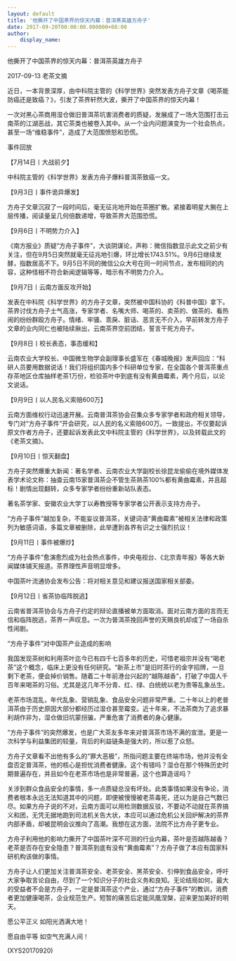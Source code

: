 ```yaml
---
layout: default
title: '他撕开了中国茶界的惊天内幕：普洱茶英雄方舟子'
date: 2017-09-20T00:00:00.000000+08:00
author:
    display_name: 
---
```


他撕开了中国茶界的惊天内幕：普洱茶英雄方舟子

2017-09-13 老茶文摘

近日，一本背景深厚，由中科院主管的《科学世界》突然发表方舟子文章《喝茶能防癌还是致癌？》，引发了茶界轩然大波，撕开了中国茶界的惊天内幕！

一次对黑心茶商用湿仓做旧普洱茶坑害消费者的质疑，发展成了一场大范围打击云南茶的江湖恶战，其它茶类也被卷入其中。从一个业内问题演变为一个社会热点，甚至一场“维稳事件”，造成了大范围愤怒和恐慌。

事件回放

【7月14日丨大战前夕】

中科院主管的《科学世界》发表方舟子爆料普洱茶致癌一文。

【9月3日丨事件诡异爆发】

方舟子文章沉寂了一段时间后，毫无征兆地开始在茶圈扩散。紧接着明星大腕在上层传播，阅读量呈几何倍数递增，导致茶界大范围恐慌。

【9月6日丨不明势力介入】

《南方报业》质疑“方舟子事件”，大谈阴谋论，声称：微信指数显示此文之前少有关注，但在9月5日突然就毫无征兆地引爆，环比增长1743.51%。9月6日继续发酵，指数居高不下。9月5日不同的微信公众大号在同一时间节点，发布相同的内容，这种怪相不符合新闻逻辑等等，暗示有不明势力介入。

【9月7日丨云南方面反攻开始】

发表在中科院《科学世界》的方舟子文章，突然被中国科协的《科普中国》拿下。茶界讨伐方舟子士气高涨，专家学者、名嘴大师、喝茶的、卖茶的、做茶的、看热闹的纷纷群殴方舟子。情绪、牢骚、乖戾、脏话、恶言无不介入，早前转发方舟子文章的业内同仁也被陆续揪出，云南茶界空前团结，誓言干死方舟子。

【9月8日丨校长表态，事态缓和】

云南农业大学校长、中国微生物学会副理事长盛军在《春城晚报》发声回应：“科研人员要用数据说话！我们将组织国内多个科研单位专家，在全国各个普洱茶重点存茶地区仓库抽样老茶1万份，检验茶叶中到底有没有黄曲霉素，两个月后，以论文说话。

【9月9日丨以人民名义索赔600万】

云南方面维权行动迅速开展。云南普洱茶协会召集众多专家学者和政府相关领导，专门对“方舟子事件”开会研究，以人民的名义索赔600万。一致提出，不仅要起诉原文作者方舟子，还要起诉发表此文中科院主管的《科学世界》，以及转载此文的《老茶文摘》。

【9月10日丨惊天翻盘】

方舟子突然爆重大新闻：著名学者、云南农业大学副校长徐昆龙偷偷在境外媒体发表学术论文称：抽查云南15家普洱茶企不管生茶熟茶100%都有黄曲霉素，并且超标！剧情出现翻转，众多专家学者纷纷重新站队表态。

著名茶学家、安徽农业大学丁以寿教授等专家学者公开表示支持方舟子。

“方舟子事件”越加复杂，不能妄议普洱茶，关键词语“黄曲霉素”被相关法律和政策列为敏感词语，多篇文章被删除，此举遭到各界有识之士强烈抗议！

【9月11日丨事件被爆炒】

“方舟子事件”愈演愈烈成为社会热点事件，中央电视台、《北京青年报》等各大新闻媒体铺天报道。茶界理性声音明显增多。

中国茶叶流通协会发布公告：将对相关意见和建议报送国家相关部委。

【9月12日丨省茶协临阵脱逃】

云南省普洱茶协会与方舟子约定的辩论直播被单方面取消。面对云南方面的言而无信和临阵脱逃，茶界一声叹息。一次为普洱茶挽回声誉的天赐良机却成了一场自杀性闹剧。

“方舟子事件”对中国茶产业造成的影响

我国发现茶树和利用茶叶迄今已有四千七百多年的历史，可惜老祖宗并没有“喝老茶”这个概念，临床上更没有任何研究。“新茶上市”是旧时茶行的金字招牌，一旦剩下老茶，便会掉价销售。随着二十年前港台兴起的“越陈越香”，打破了中国人千百年来喝茶的习俗。尤其是这几年不分青、红、绿、白统统以老为贵等乱象丛生。

老茶市场混乱，年代乱象、营销乱象、食品安全问题非常严重。二十年以上的老普洱茶由于历史原因大部分都经历过湿仓甚至霉变。近十年来，不法茶商为了追求暴利胡作非为，湿仓做旧坑蒙拐骗，严重危害了消费者的身心健康。

“方舟子事件”的突然爆发，也是广大茶友多年来对普洱茶市场不满的宣泄。更是一次科学与利益集团的较量，背后的利益链条是强大的，所以惹了众怒。

方舟子文章看不出他有多么的“罪大恶极”，所指问题主要在终端市场，他并没有全盘否定普洱茶，他的核心是担忧消费者健康。这个有错吗？湿仓在那个特殊历史时期普遍存在，并且如今在老茶市场也是非常普遍，这个也算造谣吗？

关涉到群众食品安全的事情，多一点质疑总没有坏处。此类事情如果没有争论，消费者根本永远无法知道其中的问题，即便被慢慢被老茶毒死，还以为是自己气数已尽。如果方舟子说的不对，云南方面可以用检测数据反驳，不要动不动就在茶界搞义和团，无凭无据地跑到司法机关告大状，本应可以通过危机公关回炉解决的茶界内部矛盾，却被昆明会议推向了高潮。我想在这方面，法院不比方舟子更专业。

方舟子利用他的影响力撕开了中国茶叶深不可测的行业内幕，茶叶是否越陈越香？老茶是否存在安全隐患？普洱茶到底有没有“黄曲霉素”？方舟子做了本应有国家科研机构该做的事情。

方舟子让人们更加关注普洱茶安全、老茶安全、黑茶安全、引伸到食品安全，呼吁大家争取言论自由，尽到了一个知识分子的社会义务和良知。无论结局如何，最大的受益者不会是方舟子，一定是普洱茶这个产业，通过“方舟子事件”的教训，消费者更加健康喝茶，企业规范生产。短暂的痛苦后定能凤凰涅槃，迎来更加美好的明天。

愿公平正义 如阳光洒满大地！

愿自由平等 如空气充满人间！

(XYS20170920)

